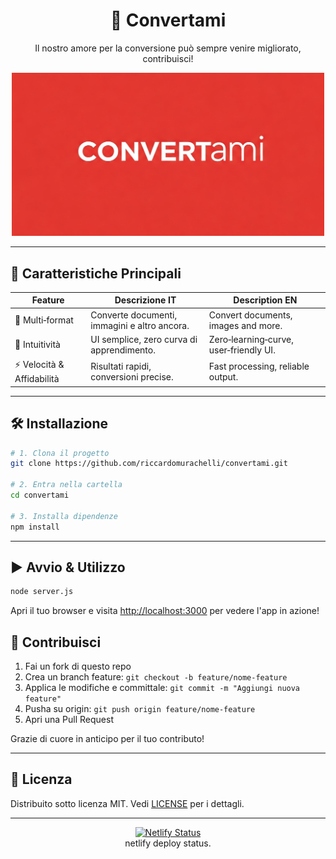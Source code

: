 <div align="center">  
  <h1>🎉 Convertami</h1>  
  <p>Il nostro amore per la conversione può sempre venire migliorato, contribuisci!</p>  
  <img src="https://raw.githubusercontent.com/riccardomurachelli/convertami/refs/heads/main/img/banner.png" alt="Convertami Logo" style="width: 500px; height: auto;" />
</div>

---

## 🚀 Caratteristiche Principali

| Feature                    | Descrizione IT                               | Description EN                         |
| -------------------------- | -------------------------------------------- | -------------------------------------- |
| 🔄 Multi‑format            | Converte documenti, immagini e altro ancora. | Convert documents, images and more.    |
| 🤏 Intuitività             | UI semplice, zero curva di apprendimento.    | Zero‑learning‑curve, user‑friendly UI. |
| ⚡️ Velocità & Affidabilità | Risultati rapidi, conversioni precise.       | Fast processing, reliable output.      |

---

## 🛠️ Installazione

```bash
# 1. Clona il progetto
git clone https://github.com/riccardomurachelli/convertami.git

# 2. Entra nella cartella
cd convertami

# 3. Installa dipendenze
npm install
```

---

## ▶️ Avvio & Utilizzo

```bash
node server.js
```

<p>Apri il tuo browser e visita <a href="http://localhost:3000">http://localhost:3000</a> per vedere l'app in azione!</p>

## 🤝 Contribuisci

1. Fai un fork di questo repo
2. Crea un branch feature: `git checkout -b feature/nome-feature`
3. Applica le modifiche e committale: `git commit -m "Aggiungi nuova feature"`
4. Pusha su origin: `git push origin feature/nome-feature`
5. Apri una Pull Request

Grazie di cuore in anticipo per il tuo contributo!

---

## 📄 Licenza

Distribuito sotto licenza MIT.
Vedi [LICENSE](LICENSE) per i dettagli.

---

<p align="center">  
  <a href="https://app.netlify.com/sites/convertami/deploys">  
    <img src="https://api.netlify.com/api/v1/badges/210d09f7-d25c-43da-b280-c4ee8f1fde1a/deploy-status" alt="Netlify Status"/>  
  </a>
    <br>netlify deploy status.  
</p>

